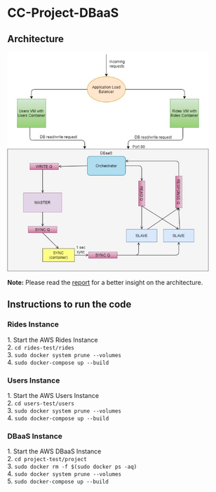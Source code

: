 <h1>CC-Project-DBaaS</h1>

<h2> Architecture</h2>
<img src="Report/DBaaS_Architecture.jpg" height=500></img>
<p><b>Note:</b> Please read the <a href="https://github.com/kirthikagurumurthy/Rideshare-Application---DBaaS/blob/master/Report/ReportTemplateCloudComputing.docx">report</a> for a better insight on the architecture.</p>

<h2> Instructions to run the code</h2>
<h3> Rides Instance </h3>
1. Start the AWS Rides Instance<br>
2. <code>cd rides-test/rides</code><br>
3. <code>sudo docker system prune --volumes</code><br>
4. <code>sudo docker-compose up --build</code><br>

<h3> Users Instance</h3>
1. Start the AWS Users Instance<br>
2. <code>cd users-test/users</code><br>
3. <code>sudo docker system prune --volumes</code><br>
4. <code>sudo docker-compose up --build</code><br>

<h3> DBaaS Instance</h3>
1. Start the AWS DBaaS Instance<br>
2. <code>cd project-test/project</code><br>
3. <code>sudo docker rm -f $(sudo docker ps -aq)</code><br>
4. <code>sudo docker system prune --volumes</code><br>
5. <code>sudo docker-compose up --build</code><br>
